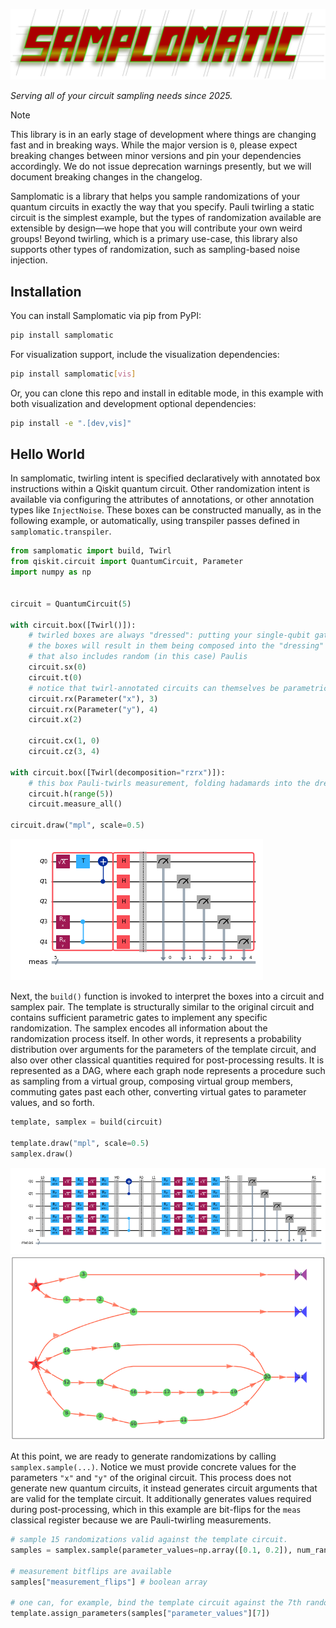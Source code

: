 ![Samplomatic](assets/fig/samplomatic.svg)

_Serving all of your circuit sampling needs since 2025._

> [!NOTE]
> This library is in an early stage of development where things are changing fast and in breaking ways.
> While the major version is `0`, please expect breaking changes between minor versions and pin your dependencies accordingly. We do not issue deprecation warnings presently, but we will document breaking changes in the changelog.

Samplomatic is a library that helps you sample randomizations of your quantum circuits in exactly the way that you specify.
Pauli twirling a static circuit is the simplest example, but the types of randomization available are extensible by design—we hope that you will contribute your own weird groups!
Beyond twirling, which is a primary use-case, this library also supports other types of randomization, such as sampling-based noise injection.

## Installation

You can install Samplomatic via pip from PyPI:

```bash
pip install samplomatic
```

For visualization support, include the visualization dependencies:

```bash
pip install samplomatic[vis]
```

Or, you can clone this repo and install in editable mode, in this example with both visualization and development optional dependencies:

```bash
pip install -e ".[dev,vis]"
```

## Hello World

In samplomatic, twirling intent is specified declaratively with annotated box instructions within a Qiskit quantum circuit. Other randomization intent is available via configuring the attributes of annotations, or other annotation types like `InjectNoise`.
These boxes can be constructed manually, as in the following example, or automatically, using transpiler passes defined in ``samplomatic.transpiler``.

```python
from samplomatic import build, Twirl
from qiskit.circuit import QuantumCircuit, Parameter
import numpy as np


circuit = QuantumCircuit(5)

with circuit.box([Twirl()]):
    # twirled boxes are always "dressed": putting your single-qubit gates into
    # the boxes will result in them being composed into the "dressing" layer
    # that also includes random (in this case) Paulis
    circuit.sx(0)
    circuit.t(0)
    # notice that twirl-annotated circuits can themselves be parametric
    circuit.rx(Parameter("x"), 3)
    circuit.rx(Parameter("y"), 4)
    circuit.x(2)

    circuit.cx(1, 0)
    circuit.cz(3, 4)

with circuit.box([Twirl(decomposition="rzrx")]):
    # this box Pauli-twirls measurement, folding hadamards into the dressing
    circuit.h(range(5))
    circuit.measure_all()

circuit.draw("mpl", scale=0.5)
```

![Base circuit with twirl-annotated boxes.](assets/fig/readme-circuit.png)

Next, the `build()` function is invoked to interpret the boxes into a circuit and samplex pair.
The template is structurally similar to the original circuit and contains sufficient parametric
gates to implement any specific randomization.
The samplex encodes all information about the randomization process itself.
In other words, it represents a probability distribution over arguments for the parameters
of the template circuit, and also over other classical quantities required for post-processing results.
It is represented as a DAG, where each graph node represents a procedure such as sampling from a virtual group, composing virtual group members, commuting gates past each other, converting virtual gates to parameter values, and so forth.

```python
template, samplex = build(circuit)

template.draw("mpl", scale=0.5)
samplex.draw()
```

![Template circuit generated by build().](assets/fig/readme-template.png)
![Samplex generated by build().](assets/fig/readme-samplex.png)

At this point, we are ready to generate randomizations by calling `samplex.sample(...)`.
Notice we must provide concrete values for the parameters `"x"` and `"y"` of the original circuit.
This process does not generate new quantum circuits, it instead generates circuit arguments that are valid for the template circuit.
It additionally generates values required during post-processing, which in this example are bit-flips for the `meas` classical register because we are Pauli-twirling measurements.

```python
# sample 15 randomizations valid against the template circuit.
samples = samplex.sample(parameter_values=np.array([0.1, 0.2]), num_randomizations=15)

# measurement bitflips are available
samples["measurement_flips"] # boolean array

# one can, for example, bind the template circuit against the 7th randomization.
template.assign_parameters(samples["parameter_values"][7])
```
